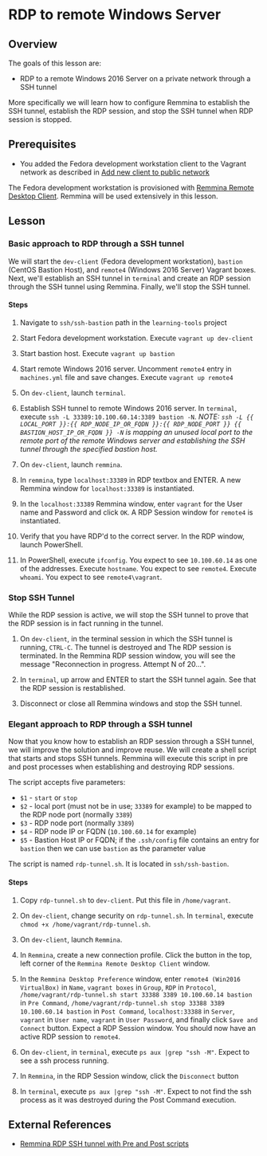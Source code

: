 # RDP to remote Windows Server
## Overview

The goals of this lesson are:

* RDP to a remote Windows 2016 Server on a private network through a SSH tunnel

More specifically we will learn how to configure Remmina to establish the SSH tunnel, establish the RDP session, and stop the SSH tunnel when RDP session is stopped.

## Prerequisites

* You added the Fedora development workstation client to the Vagrant network as described in [Add new client to public network](add-new-client-to-public-network.md)

The Fedora development workstation is provisioned with [Remmina Remote Desktop Client](https://remmina.org/). Remmina will be used extensively in this lesson.

## Lesson
### Basic approach to RDP through a SSH tunnel

We will start the `dev-client` (Fedora development workstation), `bastion` (CentOS Bastion Host), and `remote4` (Windows 2016 Server) Vagrant boxes. Next, we'll establish an SSH tunnel in `terminal` and create an RDP session through the SSH tunnel using Remmina. Finally, we'll stop the SSH tunnel.

#### Steps

1. Navigate to `ssh/ssh-bastion` path in the `learning-tools` project

1. Start Fedora development workstation. Execute `vagrant up dev-client`

1. Start bastion host. Execute `vagrant up bastion`

1. Start remote Windows 2016 server. Uncomment `remote4` entry in `machines.yml` file and save changes. Execute `vagrant up remote4`

1. On `dev-client`, launch `terminal`. 

1. Establish SSH tunnel to remote Windows 2016 server. In `terminal`, execute `ssh -L 33389:10.100.60.14:3389 bastion -N`. *NOTE: `ssh -L {{ LOCAL_PORT }}:{{ RDP_NODE_IP_OR_FQDN }}:{{ RDP_NODE_PORT }} {{ BASTION_HOST_IP_OR_FQDN }} -N` is mapping an unused local port to the remote port of the remote Windows server and establishing the SSH tunnel through the specified bastion host.*

1. On `dev-client`, launch `remmina`.

1. In `remmina`, type `localhost:33389` in RDP textbox and ENTER. A new Remmina window for `localhost:33389` is instantiated.

1. In the `localhost:33389` Remmina window, enter `vagrant` for the User name and Password and click `OK`. A RDP Session window for `remote4` is instantiated.

1. Verify that you have RDP'd to the correct server. In the RDP window, launch PowerShell.

1. In PowerShell, execute `ifconfig`. You expect to see `10.100.60.14` as one of the addresses. Execute `hostname`. You expect to see `remote4`. Execute `whoami`. You expect to see `remote4\vagrant`.

### Stop SSH Tunnel

While the RDP session is active, we will stop the SSH tunnel to prove that the RDP session is in fact running in the tunnel.

1. On `dev-client`, in the terminal session in which the SSH tunnel is running, `CTRL-C`. The tunnel is destroyed and The RDP session is terminated. In the Remmina RDP session window, you will see the message "Reconnection in progress. Attempt N of 20...".

1. In `terminal`, up arrow and ENTER to start the SSH tunnel again. See that the RDP session is restablished.

1. Disconnect or close all Remmina windows and stop the SSH tunnel.

### Elegant approach to RDP through a SSH tunnel

Now that you know how to establish an RDP session through a SSH tunnel, we will improve the solution and improve reuse. We will create a shell script that starts and stops SSH tunnels. Remmina will execute this script in pre and post processes when establishing and destroying RDP sessions.

The script accepts five parameters:

* `$1` - `start` or `stop`
* `$2` - local port (must not be in use; `33389` for example) to be mapped to the RDP node port (normally `3389`)
* `$3` - RDP node port (normally `3389`)
* `$4` - RDP node IP or FQDN (`10.100.60.14` for example)
* `$5` - Bastion Host IP or FQDN; if the `.ssh/config` file contains an entry for `bastion` then we can use `bastion` as the parameter value

The script is named `rdp-tunnel.sh`. It is located in `ssh/ssh-bastion`.

#### Steps
1. Copy `rdp-tunnel.sh` to `dev-client`. Put this file in `/home/vagrant`.

1. On `dev-client`, change security on `rdp-tunnel.sh`. In `terminal`, execute `chmod +x /home/vagrant/rdp-tunnel.sh`.

1. On `dev-client`, launch `Remmina`.

1. In `Remmina`, create a new connection profile. Click the button in the top, left corner of the `Remmina Remote Desktop Client` window.

1. In the `Remmina Desktop Preference` window, enter `remote4 (Win2016 VirtualBox)` in `Name`, `vagrant boxes` in `Group`, `RDP` in `Protocol`, `/home/vagrant/rdp-tunnel.sh start 33388 3389 10.100.60.14 bastion` in `Pre Command`, `/home/vagrant/rdp-tunnel.sh stop 33388 3389 10.100.60.14 bastion` in `Post Command`, `localhost:33388` in `Server`, `vagrant` in `User name`, `vagrant` in `User Password`, and finally click `Save and Connect` button. Expect a RDP Session window. You should now have an active RDP session to `remote4`.

1. On `dev-client`, in `terminal`, execute `ps aux |grep "ssh -M"`. Expect to see a ssh process running.

1. In `Remmina`, in the RDP Session window, click the `Disconnect` button

1. In `terminal`, execute `ps aux |grep "ssh -M"`. Expect to not find the ssh process as it was destroyed during the Post Command execution.

## External References

* [Remmina RDP SSH tunnel with Pre and Post scripts](https://kgibran.wordpress.com/2019/03/13/remmina-rdp-ssh-tunnel-with-pre-and-post-scripts/)